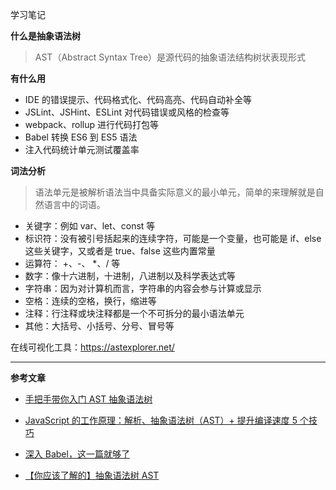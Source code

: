 学习笔记

**什么是抽象语法树**

> AST（Abstract Syntax Tree）是源代码的抽象语法结构树状表现形式

**有什么用**

-   IDE 的错误提示、代码格式化、代码高亮、代码自动补全等
-   JSLint、JSHint、ESLint 对代码错误或风格的检查等
-   webpack、rollup 进行代码打包等
-   Babel 转换 ES6 到 ES5 语法
-   注入代码统计单元测试覆盖率

**词法分析**

> 语法单元是被解析语法当中具备实际意义的最小单元，简单的来理解就是自然语言中的词语。

-   关键字：例如 var、let、const 等
-   标识符：没有被引号括起来的连续字符，可能是一个变量，也可能是 if、else 这些关键字，又或者是 true、false 这些内置常量
-   运算符： +、-、 \*、/ 等
-   数字：像十六进制，十进制，八进制以及科学表达式等
-   字符串：因为对计算机而言，字符串的内容会参与计算或显示
-   空格：连续的空格，换行，缩进等
-   注释：行注释或块注释都是一个不可拆分的最小语法单元
-   其他：大括号、小括号、分号、冒号等

在线可视化工具：https://astexplorer.net/

---

**参考文章**

-   [手把手带你入门 AST 抽象语法树](https://juejin.im/post/6844904035271573511)

-   [JavaScript 的工作原理：解析、抽象语法树（AST）+ 提升编译速度 5 个技巧](https://blog.fundebug.com/2019/01/22/how-does-javascript-compile/)

-   [深入 Babel，这一篇就够了](https://juejin.im/post/6844903746804137991)

-   [【你应该了解的】抽象语法树 AST](https://juejin.im/post/6844904126099226631)
